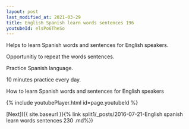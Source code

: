 ```yaml
---
layout: post
last_modified_at: 2021-03-29
title: English Spanish learn words sentences 196 
youtubeId: elsPo6TheSo
---
```

 
 
Helps to learn Spanish words and sentences for English speakers.

Opportunitiy to repeat the words sentences. 

Practice Spanish language. 
 
10 minutes practice every day. 
 
How to learn Spanish words and sentences for English speakers 
 
{% include youtubePlayer.html id=page.youtubeId %}
 
 
[Next]({{ site.baseurl }}{% link  split1/_posts/2016-07-21-English spanish learn words sentences 230 .md%})
 

